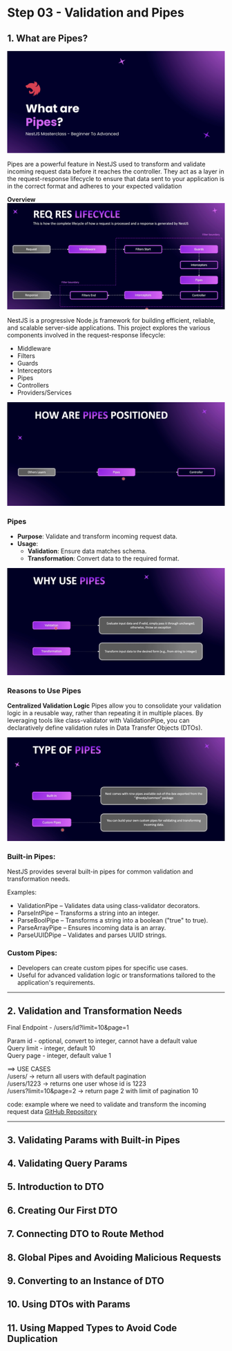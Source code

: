 # Step 03 - Validation and Pipes

## 1. What are Pipes?
![Nextjs what is pipes](./images/what-is-pipes.png)

Pipes are a powerful feature in NestJS used to transform and validate incoming request data before it reaches the controller. They act as a layer in the request-response lifecycle to ensure that data sent to your application is in the correct format and adheres to your expected validation

 **Overview**
![Nextjs Req Res lifecycle](./images/req-res-lifecycle.png)

NestJS is a progressive Node.js framework for building efficient, reliable, and scalable server-side applications. This project explores the various components involved in the request-response lifecycle:

- Middleware
- Filters
- Guards
- Interceptors
- Pipes
- Controllers
- Providers/Services

![Nextjs Pipes](./images/pipes.png)
### **Pipes**
- **Purpose**: Validate and transform incoming request data.
- **Usage**: 
  - **Validation**: Ensure data matches schema.
  - **Transformation**: Convert data to the required format.


![Nextjs Pipes](./images/why-use-pipes.png)
### **Reasons to Use Pipes**

**Centralized Validation Logic**
Pipes allow you to consolidate your validation logic in a reusable way, rather than repeating it in multiple places.
By leveraging tools like class-validator with ValidationPipe, you can declaratively define validation rules in Data Transfer Objects (DTOs).

![Nextjs Pipes](./images/type-of-pipes.png) 
### **Built-in Pipes:**

NestJS provides several built-in pipes for common validation and transformation needs.

Examples:
- ValidationPipe – Validates data using class-validator decorators.
- ParseIntPipe – Transforms a string into an integer.
- ParseBoolPipe – Transforms a string into a boolean ("true" to true).
- ParseArrayPipe – Ensures incoming data is an array.
- ParseUUIDPipe – Validates and parses UUID strings.

### **Custom Pipes:**
- Developers can create custom pipes for specific use cases.
- Useful for advanced validation logic or transformations tailored to the application's requirements.

---

## 2. Validation and Transformation Needs

Final Endpoint - /users/id?limit=10&page=1

Param id - optional, convert to integer, cannot have a default value  
Query limit - integer, default 10  
Query page - integer, default value 1  

==> USE CASES  
/users/ -> return all users with default pagination  
/users/1223 -> returns one user whose id is 1223  
/users?limit=10&page=2 -> return page 2 with limit of pagination 10

code: example where we need to validate and transform the incoming request data
[GitHub Repository](https://github.com/NadirBakhsh/nestjs-resources-code/commit/6b04e6c3d7582c89e95078356877405e0c9efb40#diff-f50bd3ad4287f192c56e363ab00244f9f773705f9e41b8214b1a22804e40659cR28)

---

## 3. Validating Params with Built-in Pipes
## 4. Validating Query Params
## 5. Introduction to DTO
## 6. Creating Our First DTO
## 7. Connecting DTO to Route Method
## 8. Global Pipes and Avoiding Malicious Requests
## 9. Converting to an Instance of DTO
## 10. Using DTOs with Params
## 11. Using Mapped Types to Avoid Code Duplication